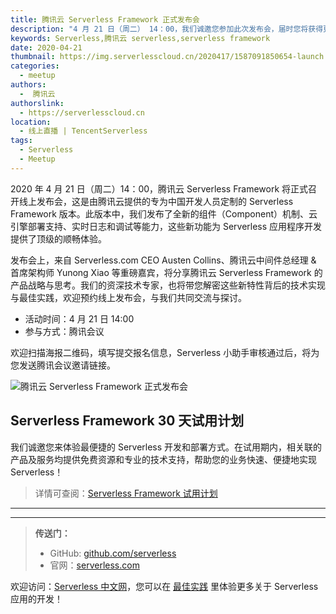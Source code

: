 ```yaml
---
title: 腾讯云 Serverless Framework 正式发布会
description: "4 月 21 日（周二） 14：00，我们诚邀您参加此次发布会，届时您将获得更多的产品信息，欢迎进一步交流"
keywords: Serverless,腾讯云 serverless,serverless framework
date: 2020-04-21
thumbnail: https://img.serverlesscloud.cn/2020417/1587091850654-launch.jpg
categories:
  - meetup
authors:
  -  腾讯云
authorslink:
  - https://serverlesscloud.cn
location:
  - 线上直播 | TencentServerless
tags:
  - Serverless
  - Meetup
---
```


2020 年 4 月 21 日（周二）14：00，腾讯云 Serverless Framework 将正式召开线上发布会，这是由腾讯云提供的专为中国开发人员定制的 Serverless Framework 版本。此版本中，我们发布了全新的组件（Component）机制、云引擎部署支持、实时日志和调试等能力，这些新功能为 Serverless 应用程序开发提供了顶级的顺畅体验。

发布会上，来自 Serverless.com CEO Austen Collins、腾讯云中间件总经理 & 首席架构师 Yunong Xiao 等重磅嘉宾，将分享腾讯云 Serverless Framework 的产品战略与思考。我们的资深技术专家，也将带您解密这些新特性背后的技术实现与最佳实践，欢迎预约线上发布会，与我们共同交流与探讨。

- 活动时间：4 月 21 日 14:00
- 参与方式：腾讯会议

欢迎扫描海报二维码，填写提交报名信息，Serverless 小助手审核通过后，将为您发送腾讯会议邀请链接。

![腾讯云 Serverless Framework 正式发布会](https://img.serverlesscloud.cn/2020417/1587090895945-%E5%8F%91%E5%B8%83%E4%BC%9A%E6%B5%B7%E6%8A%A5%E7%BB%88%E7%A8%BF%2002.png)


## Serverless Framework 30 天试用计划

我们诚邀您来体验最便捷的 Serverless 开发和部署方式。在试用期内，相关联的产品及服务均提供免费资源和专业的技术支持，帮助您的业务快速、便捷地实现 Serverless！

> 详情可查阅：[Serverless Framework 试用计划](https://cloud.tencent.com/document/product/1154/38792)

---
<div id='scf-deploy-iframe-or-md'></div>

---

> **传送门：**
> - GitHub: [github.com/serverless](https://github.com/serverless/serverless/blob/master/README_CN.md)
> - 官网：[serverless.com](https://serverless.com/)

欢迎访问：[Serverless 中文网](https://serverlesscloud.cn/)，您可以在 [最佳实践](https://serverlesscloud.cn/best-practice) 里体验更多关于 Serverless 应用的开发！
